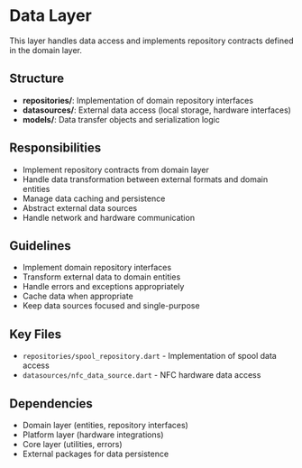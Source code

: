 # Data Layer

This layer handles data access and implements repository contracts defined in the domain layer.

## Structure

- **repositories/**: Implementation of domain repository interfaces
- **datasources/**: External data access (local storage, hardware interfaces)
- **models/**: Data transfer objects and serialization logic

## Responsibilities

- Implement repository contracts from domain layer
- Handle data transformation between external formats and domain entities
- Manage data caching and persistence
- Abstract external data sources
- Handle network and hardware communication

## Guidelines

- Implement domain repository interfaces
- Transform external data to domain entities
- Handle errors and exceptions appropriately
- Cache data when appropriate
- Keep data sources focused and single-purpose

## Key Files

- `repositories/spool_repository.dart` - Implementation of spool data access
- `datasources/nfc_data_source.dart` - NFC hardware data access

## Dependencies

- Domain layer (entities, repository interfaces)
- Platform layer (hardware integrations)
- Core layer (utilities, errors)
- External packages for data persistence